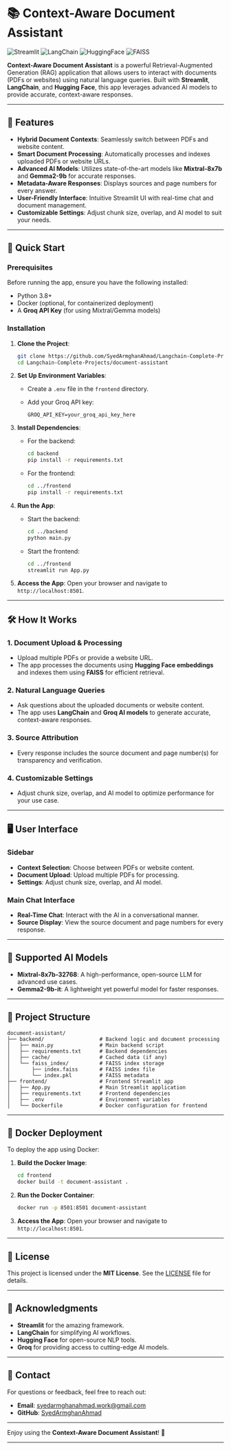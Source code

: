 
# 📚 Context-Aware Document Assistant

![Streamlit](https://img.shields.io/badge/Streamlit-FF4B4B?style=for-the-badge&logo=Streamlit&logoColor=white)
![LangChain](https://img.shields.io/badge/LangChain-FF6F61?style=for-the-badge&logo=LangChain&logoColor=white)
![HuggingFace](https://img.shields.io/badge/HuggingFace-FFD43B?style=for-the-badge&logo=huggingface&logoColor=black)
![FAISS](https://img.shields.io/badge/FAISS-00A98F?style=for-the-badge&logo=FAISS&logoColor=white)

**Context-Aware Document Assistant** is a powerful Retrieval-Augmented Generation (RAG) application that allows users to interact with documents (PDFs or websites) using natural language queries. Built with **Streamlit**, **LangChain**, and **Hugging Face**, this app leverages advanced AI models to provide accurate, context-aware responses.

---

## 🌟 Features

- **Hybrid Document Contexts**: Seamlessly switch between PDFs and website content.
- **Smart Document Processing**: Automatically processes and indexes uploaded PDFs or website URLs.
- **Advanced AI Models**: Utilizes state-of-the-art models like **Mixtral-8x7b** and **Gemma2-9b** for accurate responses.
- **Metadata-Aware Responses**: Displays sources and page numbers for every answer.
- **User-Friendly Interface**: Intuitive Streamlit UI with real-time chat and document management.
- **Customizable Settings**: Adjust chunk size, overlap, and AI model to suit your needs.

---

## 🚀 Quick Start

### Prerequisites

Before running the app, ensure you have the following installed:

- Python 3.8+
- Docker (optional, for containerized deployment)
- A **Groq API Key** (for using Mixtral/Gemma models)

### Installation

1. **Clone the Project**:

   ```bash
   git clone https://github.com/SyedArmghanAhmad/Langchain-Complete-Projects.git
   cd Langchain-Complete-Projects/document-assistant
   ```

2. **Set Up Environment Variables**:
   - Create a `.env` file in the `frontend` directory.
   - Add your Groq API key:

     ```plaintext
     GROQ_API_KEY=your_groq_api_key_here
     ```

3. **Install Dependencies**:
   - For the backend:

     ```bash
     cd backend
     pip install -r requirements.txt
     ```

   - For the frontend:

     ```bash
     cd ../frontend
     pip install -r requirements.txt
     ```

4. **Run the App**:
   - Start the backend:

     ```bash
     cd ../backend
     python main.py
     ```

   - Start the frontend:

     ```bash
     cd ../frontend
     streamlit run App.py
     ```

5. **Access the App**:
   Open your browser and navigate to `http://localhost:8501`.

---

## 🛠️ How It Works

### 1. **Document Upload & Processing**

- Upload multiple PDFs or provide a website URL.
- The app processes the documents using **Hugging Face embeddings** and indexes them using **FAISS** for efficient retrieval.

### 2. **Natural Language Queries**

- Ask questions about the uploaded documents or website content.
- The app uses **LangChain** and **Groq AI models** to generate accurate, context-aware responses.

### 3. **Source Attribution**

- Every response includes the source document and page number(s) for transparency and verification.

### 4. **Customizable Settings**

- Adjust chunk size, overlap, and AI model to optimize performance for your use case.

---

## 🖥️ User Interface

### **Sidebar**

- **Context Selection**: Choose between PDFs or website content.
- **Document Upload**: Upload multiple PDFs for processing.
- **Settings**: Adjust chunk size, overlap, and AI model.

### **Main Chat Interface**

- **Real-Time Chat**: Interact with the AI in a conversational manner.
- **Source Display**: View the source document and page numbers for every response.

---

## 🧠 Supported AI Models

- **Mixtral-8x7b-32768**: A high-performance, open-source LLM for advanced use cases.
- **Gemma2-9b-it**: A lightweight yet powerful model for faster responses.

---

## 📂 Project Structure

```plaintext
document-assistant/
├── backend/                  # Backend logic and document processing
│   ├── main.py               # Main backend script
│   ├── requirements.txt      # Backend dependencies
│   ├── cache/                # Cached data (if any)
│   └── faiss_index/          # FAISS index storage
│       ├── index.faiss       # FAISS index file
│       └── index.pkl         # FAISS metadata
├── frontend/                 # Frontend Streamlit app
│   ├── App.py                # Main Streamlit application
│   ├── requirements.txt      # Frontend dependencies
│   ├── .env                  # Environment variables
│   └── Dockerfile            # Docker configuration for frontend
```

---

## 🐳 Docker Deployment

To deploy the app using Docker:

1. **Build the Docker Image**:

   ```bash
   cd frontend
   docker build -t document-assistant .
   ```

2. **Run the Docker Container**:

   ```bash
   docker run -p 8501:8501 document-assistant
   ```

3. **Access the App**:
   Open your browser and navigate to `http://localhost:8501`.

---

## 📄 License

This project is licensed under the **MIT License**. See the [LICENSE](LICENSE) file for details.

---

## 🙏 Acknowledgments

- **Streamlit** for the amazing framework.
- **LangChain** for simplifying AI workflows.
- **Hugging Face** for open-source NLP tools.
- **Groq** for providing access to cutting-edge AI models.

---

## 📧 Contact

For questions or feedback, feel free to reach out:

- **Email**: <syedarmghanahmad.work@gmail.com>
- **GitHub**: [SyedArmghanAhmad](https://github.com/SyedArmghanAhmad)

---

Enjoy using the **Context-Aware Document Assistant**! 🚀

---
